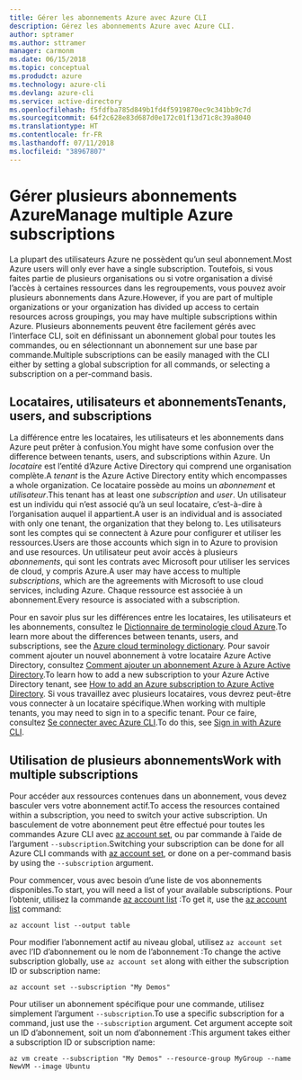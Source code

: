 ```yaml
---
title: Gérer les abonnements Azure avec Azure CLI
description: Gérez les abonnements Azure avec Azure CLI.
author: sptramer
ms.author: sttramer
manager: carmonm
ms.date: 06/15/2018
ms.topic: conceptual
ms.produdct: azure
ms.technology: azure-cli
ms.devlang: azure-cli
ms.service: active-directory
ms.openlocfilehash: f5fdfba785d849b1fd4f5919870ec9c341bb9c7d
ms.sourcegitcommit: 64f2c628e83d687d0e172c01f13d71c8c39a8040
ms.translationtype: HT
ms.contentlocale: fr-FR
ms.lasthandoff: 07/11/2018
ms.locfileid: "38967807"
---
```

# <a name="manage-multiple-azure-subscriptions"></a><span data-ttu-id="d280a-103">Gérer plusieurs abonnements Azure</span><span class="sxs-lookup"><span data-stu-id="d280a-103">Manage multiple Azure subscriptions</span></span>

<span data-ttu-id="d280a-104">La plupart des utilisateurs Azure ne possèdent qu’un seul abonnement.</span><span class="sxs-lookup"><span data-stu-id="d280a-104">Most Azure users will only ever have a single subscription.</span></span> <span data-ttu-id="d280a-105">Toutefois, si vous faites partie de plusieurs organisations ou si votre organisation a divisé l’accès à certaines ressources dans les regroupements, vous pouvez avoir plusieurs abonnements dans Azure.</span><span class="sxs-lookup"><span data-stu-id="d280a-105">However, if you are part of multiple organizations or your organization has divided up access to certain resources across groupings, you may have multiple subscriptions within Azure.</span></span> <span data-ttu-id="d280a-106">Plusieurs abonnements peuvent être facilement gérés avec l’interface CLI, soit en définissant un abonnement global pour toutes les commandes, ou en sélectionnant un abonnement sur une base par commande.</span><span class="sxs-lookup"><span data-stu-id="d280a-106">Multiple subscriptions can be easily managed with the CLI either by setting a global subscription for all commands, or selecting a subscription on a per-command basis.</span></span>

## <a name="tenants-users-and-subscriptions"></a><span data-ttu-id="d280a-107">Locataires, utilisateurs et abonnements</span><span class="sxs-lookup"><span data-stu-id="d280a-107">Tenants, users, and subscriptions</span></span>

<span data-ttu-id="d280a-108">La différence entre les locataires, les utilisateurs et les abonnements dans Azure peut prêter à confusion.</span><span class="sxs-lookup"><span data-stu-id="d280a-108">You might have some confusion over the difference between tenants, users, and subscriptions within Azure.</span></span> <span data-ttu-id="d280a-109">Un _locataire_ est l’entité d’Azure Active Directory qui comprend une organisation complète.</span><span class="sxs-lookup"><span data-stu-id="d280a-109">A _tenant_ is the Azure Active Directory entity which encompasses a whole organization.</span></span> <span data-ttu-id="d280a-110">Ce locataire possède au moins un _abonnement_ et _utilisateur_.</span><span class="sxs-lookup"><span data-stu-id="d280a-110">This tenant has at least one _subscription_ and _user_.</span></span> <span data-ttu-id="d280a-111">Un utilisateur est un individu qui n’est associé qu’à un seul locataire, c’est-à-dire à l’organisation auquel il appartient.</span><span class="sxs-lookup"><span data-stu-id="d280a-111">A user is an individual and is associated with only one tenant, the organization that they belong to.</span></span> <span data-ttu-id="d280a-112">Les utilisateurs sont les comptes qui se connectent à Azure pour configurer et utiliser les ressources.</span><span class="sxs-lookup"><span data-stu-id="d280a-112">Users are those accounts which sign in to Azure to provision and use resources.</span></span>
<span data-ttu-id="d280a-113">Un utilisateur peut avoir accès à plusieurs _abonnements_, qui sont les contrats avec Microsoft pour utiliser les services de cloud, y compris Azure.</span><span class="sxs-lookup"><span data-stu-id="d280a-113">A user may have access to multiple _subscriptions_, which are the agreements with Microsoft to use cloud services, including Azure.</span></span> <span data-ttu-id="d280a-114">Chaque ressource est associée à un abonnement.</span><span class="sxs-lookup"><span data-stu-id="d280a-114">Every resource is associated with a subscription.</span></span>

<span data-ttu-id="d280a-115">Pour en savoir plus sur les différences entre les locataires, les utilisateurs et les abonnements, consultez le [Dictionnaire de terminologie cloud Azure](/azure/azure-glossary-cloud-terminology).</span><span class="sxs-lookup"><span data-stu-id="d280a-115">To learn more about the differences between tenants, users, and subscriptions, see the [Azure cloud terminology dictionary](/azure/azure-glossary-cloud-terminology).</span></span>  <span data-ttu-id="d280a-116">Pour savoir comment ajouter un nouvel abonnement à votre locataire Azure Active Directory, consultez [Comment ajouter un abonnement Azure à Azure Active Directory](/azure/active-directory/active-directory-how-subscriptions-associated-directory).</span><span class="sxs-lookup"><span data-stu-id="d280a-116">To learn how to add a new subscription to your Azure Active Directory tenant, see [How to add an Azure subscription to Azure Active Directory](/azure/active-directory/active-directory-how-subscriptions-associated-directory).</span></span>
<span data-ttu-id="d280a-117">Si vous travaillez avec plusieurs locataires, vous devrez peut-être vous connecter à un locataire spécifique.</span><span class="sxs-lookup"><span data-stu-id="d280a-117">When working with multiple tenants, you may need to sign in to a specific tenant.</span></span> <span data-ttu-id="d280a-118">Pour ce faire, consultez [Se connecter avec Azure CLI](/cli/azure/authenticate-azure-cli).</span><span class="sxs-lookup"><span data-stu-id="d280a-118">To do this, see [Sign in with Azure CLI](/cli/azure/authenticate-azure-cli).</span></span>

## <a name="work-with-multiple-subscriptions"></a><span data-ttu-id="d280a-119">Utilisation de plusieurs abonnements</span><span class="sxs-lookup"><span data-stu-id="d280a-119">Work with multiple subscriptions</span></span>

<span data-ttu-id="d280a-120">Pour accéder aux ressources contenues dans un abonnement, vous devez basculer vers votre abonnement actif.</span><span class="sxs-lookup"><span data-stu-id="d280a-120">To access the resources contained within a subscription, you need to switch your active subscription.</span></span> <span data-ttu-id="d280a-121">Un basculement de votre abonnement peut être effectué pour toutes les commandes Azure CLI avec [az account set](/cli/azure/account#az-account-set), ou par commande à l’aide de l’argument `--subscription`.</span><span class="sxs-lookup"><span data-stu-id="d280a-121">Switching your subscription can be done for all Azure CLI commands with [az account set](/cli/azure/account#az-account-set), or done on a per-command basis by using the `--subscription` argument.</span></span>

<span data-ttu-id="d280a-122">Pour commencer, vous avec besoin d’une liste de vos abonnements disponibles.</span><span class="sxs-lookup"><span data-stu-id="d280a-122">To start, you will need a list of your available subscriptions.</span></span> <span data-ttu-id="d280a-123">Pour l’obtenir, utilisez la commande [az account list](/cli/azure/account#az-account-list) :</span><span class="sxs-lookup"><span data-stu-id="d280a-123">To get it, use the [az account list](/cli/azure/account#az-account-list) command:</span></span>

```azurecli-interactive
az account list --output table
```

<span data-ttu-id="d280a-124">Pour modifier l’abonnement actif au niveau global, utilisez `az account set` avec l’ID d’abonnement ou le nom de l’abonnement :</span><span class="sxs-lookup"><span data-stu-id="d280a-124">To change the active subscription globally, use `az account set` along with either the subscription ID or subscription name:</span></span>

```azurecli-interactive
az account set --subscription "My Demos"
```

<span data-ttu-id="d280a-125">Pour utiliser un abonnement spécifique pour une commande, utilisez simplement l’argument `--subscription`.</span><span class="sxs-lookup"><span data-stu-id="d280a-125">To use a specific subscription for a command, just use the `--subscription` argument.</span></span> <span data-ttu-id="d280a-126">Cet argument accepte soit un ID d’abonnement, soit un nom d’abonnement :</span><span class="sxs-lookup"><span data-stu-id="d280a-126">This argument takes either a subscription ID or subscription name:</span></span>

```azurecli-interactive
az vm create --subscription "My Demos" --resource-group MyGroup --name NewVM --image Ubuntu
```
